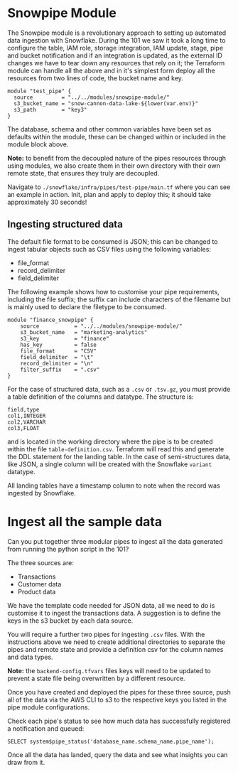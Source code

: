 # Snowpipe Module

The Snowpipe module is a revolutionary approach to setting up automated data ingestion with Snowflake. During the 101 we saw it took a long time to configure the table, IAM role, storage integration, IAM update, stage, pipe and bucket notification and if an integration is updated, as the external ID changes we have to tear down any resources that rely on it; the Terraform module can handle all the above and in it's simplest form deploy all the resources from two lines of code, the bucket name and key.

    module "test_pipe" {
      source         = "../../modules/snowpipe-module/"
      s3_bucket_name = "snow-cannon-data-lake-${lower(var.env)}"
      s3_path        = "key3"
    }

The database, schema and other common variables have been set as defaults within the module, these can be changed within or included in the module block above.

**Note:** to benefit from the decoupled nature of the pipes resources through using modules, we also create them in their own directory with their own remote state, that ensures they truly are decoupled.

Navigate to `./snowflake/infra/pipes/test-pipe/main.tf` where you can see an example in action. Init, plan and apply to deploy this; it should take approximately 30 seconds!

## Ingesting structured data

The default file format to be consumed is JSON; this can be changed to ingest tabular objects such as CSV files using the following variables:
- file_format
- record_delimiter
- field_delimiter

The following example shows how to customise your pipe requirements, including the file suffix; the suffix can include characters of the filename but is mainly used to declare the filetype to be consumed.

    module "finance_snowpipe" {
        source           = "../../modules/snowpipe-module/"
        s3_bucket_name   = "marketing-analytics"
        s3_key           = "finance"
        has_key          = false
        file_format      = "CSV"
        field_delimiter  = "\t"
        record_delimiter = "\n"
        filter_suffix    = ".csv"
    }

For the case of structured data, such as a `.csv` or `.tsv.gz`, you must provide a table definition of the columns and datatype. The structure is:

    field,type
    col1,INTEGER
    col2,VARCHAR
    col3,FLOAT

and is located in the working directory where the pipe is to be created within the file `table-definition.csv`. Terraform will read this and generate the DDL statement for the landing table. In the case of semi-structures data, like JSON, a single column will be created with the Snowflake `variant` datatype.

All landing tables have a timestamp column to note when the record was ingested by Snowflake.

# Ingest all the sample data

Can you put together three modular pipes to ingest all the data generated from running the python script in the 101?

The three sources are:

- Transactions
- Customer data
- Product data

We have the template code needed for JSON data, all we need to do is customise it to ingest the transactions data. A suggestion is to define the keys in the s3 bucket by each data source.

You will require a further two pipes for ingesting `.csv` files. With the instructions above we need to create additional directories to separate the pipes and remote state and provide a definition csv for the column names and data types.

**Note:** the `backend-config.tfvars` files keys will need to be updated to prevent a state file being overwritten by a different resource.

Once you have created and deployed the pipes for these three source, push all of the data via the AWS CLI to s3 to the respective keys you listed in the pipe module configurations.

Check each pipe's status to see how much data has successfully registered a notification and queued:

    SELECT system$pipe_status('database_name.schema_name.pipe_name');

Once all the data has landed, query the data and see what insights you can draw from it.
